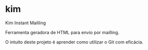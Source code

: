 kim
===

Kim Instant Mailling

Ferramenta geradora de HTML para envio por mailling.

O intuito deste projeto é aprender como utilizar o Git com eficácia.
